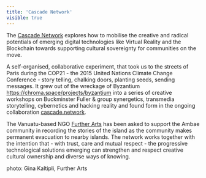 ```yaml
---
title: 'Cascade Network'
visible: true
---
```


The [Cascade Network](https://cascade.network/) explores how to mobilise the creative and radical potentials of emerging digital technologies like Virtual Reality and the Blockchain towards supporting cultural sovereignty for communities on the move. 

A self-organised, collaborative experiment, that took us to the streets of Paris during the COP21 - the 2015 United Nations Climate Change Conference - story telling, chalking doors, planting seeds, sending messages.  It grew out of the wreckage of Byzantium https://chroma.space/projects/byzantium  into a series of creative workshops on Buckminster Fuller & group synergetics, transmedia storytelling, cybernetics and hacking reality and found form in the ongoing collaboration [cascade.network](https://cascade.network/).

The Vanuatu-based NGO [Further Arts](http://www.furtherarts.org/) has been asked to support the Ambae community in recording the stories of the island as the community makes permanent evacuation to nearby islands. The network works together with the intention that - with trust, care and mutual respect - the progressive technological solutions emerging can strengthen and respect creative cultural ownership and diverse ways of knowing.

photo: Gina Kaltipli, Further Arts

